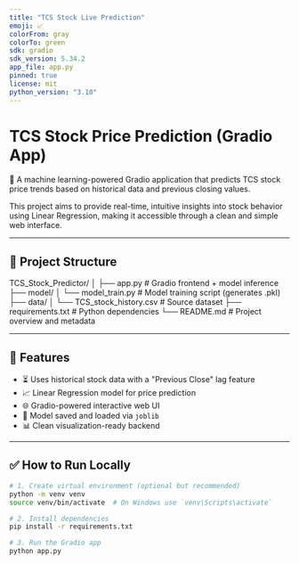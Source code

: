 ```yaml
---
title: "TCS Stock Live Prediction"
emoji: 📈
colorFrom: gray
colorTo: green
sdk: gradio
sdk_version: 5.34.2
app_file: app.py
pinned: true
license: mit
python_version: "3.10"
---
```


# TCS Stock Price Prediction (Gradio App)

🚀 A machine learning-powered Gradio application that predicts TCS stock price trends based on historical data and previous closing values.

This project aims to provide real-time, intuitive insights into stock behavior using Linear Regression, making it accessible through a clean and simple web interface.

---

## 📂 Project Structure

TCS_Stock_Predictor/
│
├── app.py # Gradio frontend + model inference
├── model/
│ └── model_train.py # Model training script (generates .pkl)
├── data/
│ └── TCS_stock_history.csv # Source dataset
├── requirements.txt # Python dependencies
└── README.md # Project overview and metadata

---

## 🔧 Features

- ⏳ Uses historical stock data with a "Previous Close" lag feature
- 📈 Linear Regression model for price prediction
- 🌐 Gradio-powered interactive web UI
- 💾 Model saved and loaded via `joblib`
- 📊 Clean visualization-ready backend

---

## ✅ How to Run Locally

```bash
# 1. Create virtual environment (optional but recommended)
python -m venv venv
source venv/bin/activate  # On Windows use `venv\Scripts\activate`

# 2. Install dependencies
pip install -r requirements.txt

# 3. Run the Gradio app
python app.py